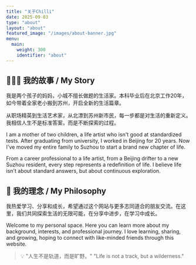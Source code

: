 ```yaml
---
title: "关于Chilli"
date: 2025-09-03
type: "about"
layout: "about"
featured_image: "/images/about-banner.jpg"
menu:
  main:
    weight: 300
    identifier: "about"
---
```



## 👩‍👧‍👦 我的故事 / My Story


我是两个孩子的妈妈，小城不擅长做题的生活家。本科毕业后在北京工作20年，如今带着全家老小搬到苏州，开启全新的生活篇章。

从职场精英到生活艺术家，从北漂到苏州新市民，每一步都是对生活的重新定义。我相信人生不是标准答案，而是不断探索的过程。


I am a mother of two children, a life artist who isn't good at standardized tests. After graduating from university, I worked in Beijing for 20 years. Now I've moved my entire family to Suzhou to start a brand new chapter of life.

From a career professional to a life artist, from a Beijing drifter to a new Suzhou resident, every step represents a redefinition of life. I believe life isn't about standard answers, but about continuous exploration.

## 🎯 我的理念 / My Philosophy

我热爱学习、分享和成长，希望通过这个网站与更多志同道合的朋友交流。在这里，我们共同探索生活的无限可能，在分享中进步，在学习中成长。

Welcome to my personal space. Here you can learn more about my background, interests, and professional journey. I love learning, sharing, and growing, hoping to connect with like-minded friends through this website.

> 💡 "人生不是轨道，而是旷野。" 
> "Life is not a track, but a wilderness."